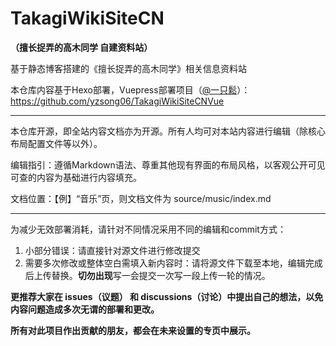 # TakagiWikiSiteCN

**（擅长捉弄的高木同学 自建资料站）**

基于静态博客搭建的《擅长捉弄的高木同学》相关信息资料站

本仓库内容基于Hexo部署，Vuepress部署项目（[@一只鬆](https://github.com/yzsong06)）：https://github.com/yzsong06/TakagiWikiSiteCNVue

---

本仓库开源，即全站内容文档亦为开源。所有人均可对本站内容进行编辑（除核心布局配置文件等以外）。

编辑指引：遵循Markdown语法、尊重其他现有界面的布局风格，以客观公开可见可查的内容为基础进行内容填充。

文档位置：【例】“音乐”页，则文档文件为 source/music/index.md

---

为减少无效部署消耗，请针对不同情况采用不同的编辑和commit方式：

1. 小部分错误：请直接针对源文件进行修改提交
2. 需要多次修改或整体空白需填入新内容时：请将源文件下载至本地，编辑完成后上传替换。**切勿出现**写一会提交一次写一段上传一轮的情况。

**更推荐大家在 issues（议题） 和 discussions（讨论）中提出自己的想法，以免内容问题造成多次无谓的部署和更改。**


**所有对此项目作出贡献的朋友，都会在未来设置的专页中展示。**
